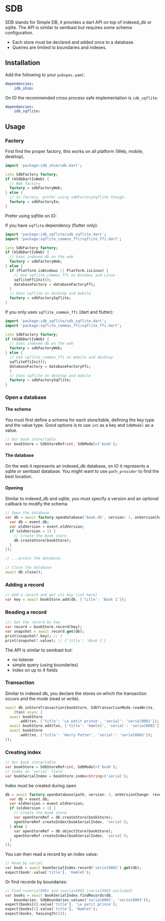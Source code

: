 # SDB

SDB stands for Simple DB, it provides a dart API on top of indexed_db or sqlite.
The API is similar to sembast but requires some schema configuration.
- Each store must be declared and added once to a database.
- Queries are limited to boundaries and indexes.

## Installation

Add the following to your `pubspec.yaml`:

```yaml
dependencies:
    idb_shim:
```

On IO the recommended cross process safe implementation is `idb_sqflite`:

```yaml
dependencies:
    idb_sqflite:
```

## Usage

### Factory

First find the proper factory, this works on all
platform (Web, mobile, desktop).

```dart
import 'package:idb_shim/sdb.dart';

late SdbFactory factory;
if (kSdbDartIsWeb) {
  // Web factory
  factory = sdbFactoryWeb;
} else {
  // Io factory, prefer using sdbFactorySqflite though.
  factory = sdbFactoryIo;
}
```

Prefer using sqflite on IO:

If you have `sqflite` dependency (flutter only):

```dart
import 'package:idb_sqflite/sdb_sqflite.dart';
import 'package:sqflite_common_ffi/sqflite_ffi.dart';

late SdbFactory factory;
if (kSdbDartIsWeb) {
  // Uses indexed db on the web
  factory = sdbFactoryWeb;
} else {
  if (Platform.isWindows || Platform.isLinux) {
    // Use sqflite_common_ffi on Windows and Linux
    sqfliteFfiInit();
    databaseFactory = databaseFactoryFfi;
  }
  // Uses sqflite on desktop and mobile
  factory = sdbFactorySqflite;
}
```

If you only uses `sqflite_common_ffi` (dart and flutter):

```dart
import 'package:idb_sqflite/sdb_sqflite.dart';
import 'package:sqflite_common_ffi/sqflite_ffi.dart';

late SdbFactory factory;
if (kSdbDartIsWeb) {
  // Uses indexed db on the web
  factory = sdbFactoryWeb;
} else {
  // Use sqflite_common_ffi on mobile and desktop
  sqfliteFfiInit();
  databaseFactory = databaseFactoryFfi;
  }
  // Uses sqflite on desktop and mobile
  factory = sdbFactorySqflite;
}
```

### Open a database

#### The schema

You must first define a schema for each store/table, defining
the key type and the value type.
Good options is to use `int` as a key and `SdbModel` as a value.

```dart
// Our book store/table
var bookStore = SdbStoreRef<int, SdbModel>('book');
```

#### The database

On the web it represents an indexed_db database, on IO it represents a sqlite or sembast database.
You might want to use `path_provider` to find the best location.

#### Opening

Similar to indexed_db and sqlite, you must specify a version and an optional callback
to modify the schema
```dart
// Open the database
var db = await factory.openDatabase('book.db', version: 1, onVersionChange: (event) {
  var db = event.db;
  var oldVersion = event.oldVersion;
  if (oldVersion < 1) {
    // Create the book store
    db.createStore(bookStore);
  }
});

// ...access the database.
    
// Close the database
await db.close();
```

### Adding a record

```dart
// Add a record and get its key (int here)
var key = await bookStore.add(db, {'title': 'Book 1'});
```

### Reading a record

```dart
/// Get the record by key
var record = bookStore.record(key);
var snapshot = await record.get(db);
print(snapshot?.key); // 1
print(snapshot?.value); // {'title': 'Book 1'}
```

The API is similar to sembast but:
- no listener
- simple query (using boundaries)
- Index on up to 4 fields

### Transaction

Similar to indexed db, you declare the stores on which the transaction occurs and the mode (read or write).

```dart
await db.inStoreTransaction(bookStore, SdbTransactionMode.readWrite,
    (txn) async {
  await bookStore
      .add(txn, {'title': 'Le petit prince', 'serial': 'serial0001'});
  await bookStore.add(txn, {'title': 'Hamlet', 'serial': 'serial0002'});
  await bookStore
      .add(txn, {'title': 'Harry Potter', 'serial': 'serial0003'});
});
```
### Creating index

```dart
// Our book store/table
var bookStore = SdbStoreRef<int, SdbModel>('book');
// Index on 'serial' field
var bookSerialIndex = bookStore.index<String>('serial');
```

Index must be created during open

```dart
db = await factory.openDatabase(path, version: 2, onVersionChange: (event) {
  var db = event.db;
  var oldVersion = event.oldVersion;
  if (oldVersion < 1) {
    // Create the book store
    var openStoreRef = db.createStore(bookStore);
    openStoreRef.createIndex(bookSerialIndex, 'serial');
  } else {
    var openStoreRef = db.objectStore(bookStore);
    openStoreRef.createIndex(bookSerialIndex, 'serial');
  }
});
```

You can then read a record by an index value:

```dart
// Read by serial
var book = await bookSerialIndex.record('serial0002').get(db);
expect(book!.value['title'], 'Hamlet');
```

Or find records by boundaries:

```dart
// Find >=serial0001 and <serial0003 (serial0003 excluded)
var books = await bookSerialIndex.findRecords(db,
    boundaries: SdbBoundaries.values('serial0001', 'serial0003'));
expect(books[0].value['title'], 'Le petit prince');
expect(books[1].value['title'], 'Hamlet');
expect(books, hasLength(2));
```

